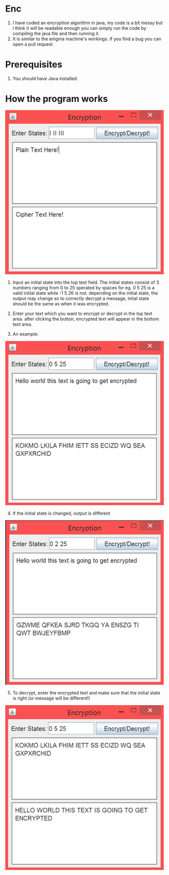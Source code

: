 # Enc
1. I have coded an encryption algorithm in java, my code is a bit messy but i think it will be readable enough you can simply run the code by compiling the java file and then running it.
2. It is similar to the enigma machine's workings. if you find a bug you can open a pull request

# Prerequisites
1. You should have Java installed.

# How the program works

![Main](https://github.com/Divy1211/Enc/blob/master/images/Main.PNG)

1. Input an initial state into the top text field. The initial states consist of 3 numbers ranging from 0 to 25 sperated by spaces for eg. 0 5 25 is a valid initial state while -1 5 26 is not. depending on the initial state, the output may change so to correctly decrypt a message, inital state should be the same as when it was encrypted.

2. Enter your text which you want to encrypt or decrypt in the top text area. after clicking the button, encrypted text will appear in the bottom text area.

3. An example:

![E1](https://github.com/Divy1211/Enc/blob/master/images/s1.PNG)

4. If the initial state is changed, output is different

![E2](https://github.com/Divy1211/Enc/blob/master/images/s2.PNG)

5. To decrypt, enter the encrypted text and make sure that the initial state is right (or message will be different!)

![Decryted](https://github.com/Divy1211/Enc/blob/master/images/s1d.PNG)
